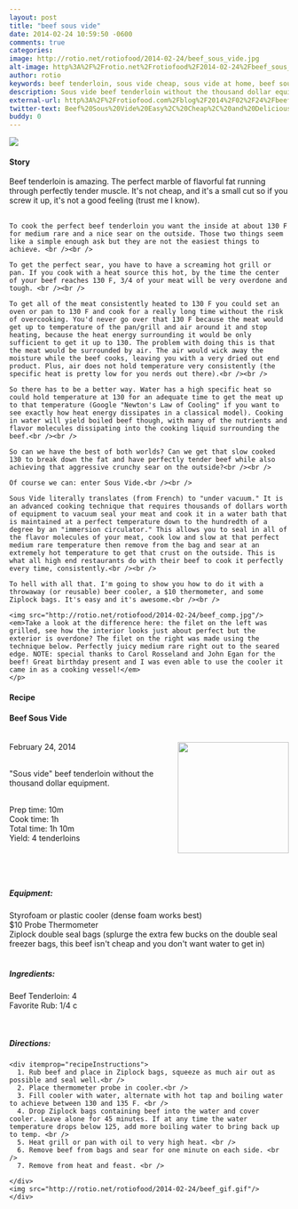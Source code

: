 ```yaml
---
layout: post
title: "beef sous vide"
date: 2014-02-24 10:59:50 -0600
comments: true
categories: 
image: http://rotio.net/rotiofood/2014-02-24/beef_sous_vide.jpg
alt-image: http%3A%2F%2Frotio.net%2Frotiofood%2F2014-02-24%2Fbeef_sous_vide.jpg
author: rotio
keywords: beef tenderloin, sous vide cheap, sous vide at home, beef sous vide, filet mignon
description: Sous vide beef tenderloin without the thousand dollar equipment. 
external-url: http%3A%2F%2Frotiofood.com%2Fblog%2F2014%2F02%2F24%2Fbeef-sous-vide%2F
twitter-text: Beef%20Sous%20Vide%20Easy%2C%20Cheap%2C%20and%20Delicious%20on%20rotio%2Ffood%20%23rotiofood
buddy: 0
---
```

<!-- more -->
<img src="http://rotio.net/rotiofood/2014-02-24/beef_sous_vide.jpg" />
<a href="https://plus.google.com/107103100819027957630?rel=author" style="display:none">{{page.author }}</a>


<h4>Story</h4>
  <div>
	<p>
	Beef tenderloin is amazing. The perfect marble of flavorful fat running through perfectly tender muscle. It's not cheap, and it's a small cut so if you screw it up, it's not a good feeling (trust me I know).<br /><br />

	To cook the perfect beef tenderloin you want the inside at about 130 F for medium rare and a nice sear on the outside. Those two things seem like a simple enough ask but they are not the easiest things to achieve. <br /><br />

	To get the perfect sear, you have to have a screaming hot grill or pan. If you cook with a heat source this hot, by the time the center of your beef reaches 130 F, 3/4 of your meat will be very overdone and tough. <br /><br />

	To get all of the meat consistently heated to 130 F you could set an oven or pan to 130 F and cook for a really long time without the risk of overcooking. You'd never go over that 130 F because the meat would get up to temperature of the pan/grill and air around it and stop heating, because the heat energy surrounding it would be only sufficient to get it up to 130. The problem with doing this is that the meat would be surrounded by air. The air would wick away the moisture while the beef cooks, leaving you with a very dried out end product. Plus, air does not hold temperature very consistently (the specific heat is pretty low for you nerds out there).<br /><br />

	So there has to be a better way. Water has a high specific heat so could hold temperature at 130 for an adequate time to get the meat up to that temperature (Google "Newton's Law of Cooling" if you want to see exactly how heat energy dissipates in a classical model). Cooking in water will yield boiled beef though, with many of the nutrients and flavor molecules dissipating into the cooking liquid surrounding the beef.<br /><br />

	So can we have the best of both worlds? Can we get that slow cooked 130 to break down the fat and have perfectly tender beef while also achieving that aggressive crunchy sear on the outside?<br /><br />

	Of course we can: enter Sous Vide.<br /><br />

	Sous Vide literally translates (from French) to "under vacuum." It is an advanced cooking technique that requires thousands of dollars worth of equipment to vacuum seal your meat and cook it in a water bath that is maintained at a perfect temperature down to the hundredth of a degree by an "immersion circulator." This allows you to seal in all of the flavor molecules of your meat, cook low and slow at that perfect medium rare temperature then remove from the bag and sear at an extremely hot temperature to get that crust on the outside. This is what all high end restaurants do with their beef to cook it perfectly every time, consistently.<br /><br />

	To hell with all that. I'm going to show you how to do it with a throwaway (or reusable) beer cooler, a $10 thermometer, and some Ziplock bags. It's easy and it's awesome.<br /><br />

	<img src="http://rotio.net/rotiofood/2014-02-24/beef_comp.jpg"/>
	<em>Take a look at the difference here: the filet on the left was grilled, see how the interior looks just about perfect but the exterior is overdone? The filet on the right was made using the technique below. Perfectly juicy medium rare right out to the seared edge. NOTE: special thanks to Carol Rosseland and John Egan for the beef! Great birthday present and I was even able to use the cooler it came in as a cooking vessel!</em>
	</p>
  </div>
<h4>Recipe</b> </h4> 
  <div itemscope itemtype="http://schema.org/Recipe" >
  <h4 itemprop="name">Beef Sous Vide</h4>
  
  <br />
    February 24, 2014</time>
  <img itemprop="image" width="200px" align="right" src="http://rotio.net/rotiofood/2014-02-24/beef_sous_vide.jpg" />
  
  <br /><span itemprop="description">"Sous vide" beef tenderloin without the thousand dollar equipment.</span><br />

  <br />Prep time: <time datetime="PT10M" itemprop="prepTime">10m</time> 
  <br />Cook time: <time datetime="PT1H0M" itemprop="cookTime">1h</time>
  <br />Total time: <time datetime="PT1H10M" itemprop="totalTime">1h 10m</time>
  <br />Yield: <span itemprop="recipeYield">4 tenderloins</span>
  
  <br />
  
  <br /><h5>Equipment:</h5>
  Styrofoam or plastic cooler (dense foam works best)<br/>
  $10 Probe Thermometer<br/>
  Ziplock double seal bags (splurge the extra few bucks on the double seal freezer bags, this beef isn't cheap and you don't want water to get in)
  <br /> <br /><h5>Ingredients:</h5>
    <span itemprop="ingredients" itemscope itemtype="http://schema.org/RecipeIngredient">
      <span itemprop="name">Beef Tenderloin</span>: 
      <span itemprop="amount">4</span> 
    </span><br />
    <span itemprop="ingredients" itemscope itemtype="http://schema.org/RecipeIngredient">
      <span itemprop="name">Favorite Rub</span>:
      <span itemprop="amount">1/4 c</span>
    </span><br />
	
	
  <br /><h5>Directions:</h5>
	
    <div itemprop="recipeInstructions">
      1. Rub beef and place in Ziplock bags, squeeze as much air out as possible and seal well.<br />
	  2. Place thermometer probe in cooler.<br />
	  3. Fill cooler with water, alternate with hot tap and boiling water to achieve between 130 and 135 F. <br />
      4. Drop Ziplock bags containing beef into the water and cover cooler. Leave alone for 45 minutes. If at any time the water temperature drops below 125, add more boiling water to bring back up to temp. <br />
	  5. Heat grill or pan with oil to very high heat. <br />
	  6. Remove beef from bags and sear for one minute on each side. <br />
	  7. Remove from heat and feast. <br />

	</div>
	<img src="http://rotio.net/rotiofood/2014-02-24/beef_gif.gif"/>
	</div>

</div>



